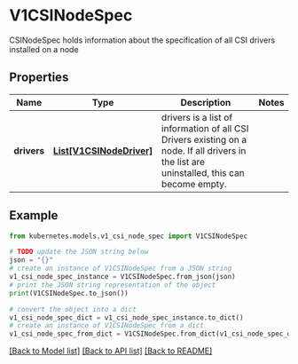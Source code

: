 # V1CSINodeSpec

CSINodeSpec holds information about the specification of all CSI drivers installed on a node

## Properties

Name | Type | Description | Notes
------------ | ------------- | ------------- | -------------
**drivers** | [**List[V1CSINodeDriver]**](V1CSINodeDriver.md) | drivers is a list of information of all CSI Drivers existing on a node. If all drivers in the list are uninstalled, this can become empty. | 

## Example

```python
from kubernetes.models.v1_csi_node_spec import V1CSINodeSpec

# TODO update the JSON string below
json = "{}"
# create an instance of V1CSINodeSpec from a JSON string
v1_csi_node_spec_instance = V1CSINodeSpec.from_json(json)
# print the JSON string representation of the object
print(V1CSINodeSpec.to_json())

# convert the object into a dict
v1_csi_node_spec_dict = v1_csi_node_spec_instance.to_dict()
# create an instance of V1CSINodeSpec from a dict
v1_csi_node_spec_from_dict = V1CSINodeSpec.from_dict(v1_csi_node_spec_dict)
```
[[Back to Model list]](../README.md#documentation-for-models) [[Back to API list]](../README.md#documentation-for-api-endpoints) [[Back to README]](../README.md)


